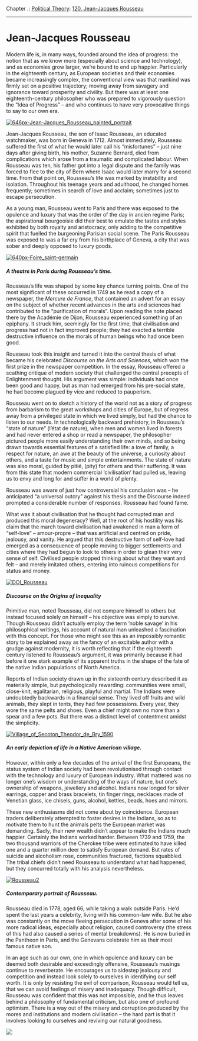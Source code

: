 Chapter .: [Political Theory](https://www.theschooloflife.com/thebookoflife/category/leisure/political-theory/): [120. Jean-Jacques Rousseau](https://www.theschooloflife.com/thebookoflife/the-great-philosophers-jean-jacques-rousseau/)

* * *

# Jean-Jacques Rousseau

Modern life is, in many ways, founded around the idea of progress: the notion that as we know more (especially about science and technology), and as economies grow larger, we’re bound to end up happier. Particularly in the eighteenth century, as European societies and their economies became increasingly complex, the conventional view was that mankind was firmly set on a positive trajectory; moving away from savagery and ignorance toward prosperity and civility. But there was at least one eighteenth-century philosopher who was prepared to vigorously question the “Idea of Progress” – and who continues to have very provocative things to say to our own era.

[![646px-Jean-Jacques_Rousseau_painted_portrait](https://www.theschooloflife.com/thebookoflife/wp-content/uploads/2014/11/646px-Jean-Jacques_Rousseau_painted_portrait1.jpg)](http://www.thebookoflife.org/wp-content/uploads/2014/11/646px-Jean-Jacques_Rousseau_painted_portrait1.jpg)

Jean-Jacques Rousseau, the son of Isaac Rousseau, an educated watchmaker, was born in Geneva in 1712. Almost immediately, Rousseau suffered the first of what he would later call his “misfortunes” – just nine days after giving birth, his mother, Suzanne Bernard, died from complications which arose from a traumatic and complicated labour. When Rousseau was ten, his father got into a legal dispute and the family was forced to flee to the city of Bern where Isaac would later marry for a second time. From that point on, Rousseau’s life was marked by instability and isolation. Throughout his teenage years and adulthood, he changed homes frequently; sometimes in search of love and acclaim; sometimes just to escape persecution.

As a young man, Rousseau went to Paris and there was exposed to the opulence and luxury that was the order of the day in ancien regime Paris; the aspirational bourgeoisie did their best to emulate the tastes and styles exhibited by both royalty and aristocracy, only adding to the competitive spirit that fuelled the burgeoning Parisian social scene. The Paris Rousseau was exposed to was a far cry from his birthplace of Geneva, a city that was sober and deeply opposed to luxury goods.

[![640px-Foire_saint-germain](https://www.theschooloflife.com/thebookoflife/wp-content/uploads/2014/11/640px-Foire_saint-germain.jpg)](http://www.thebookoflife.org/wp-content/uploads/2014/11/640px-Foire_saint-germain.jpg)

##### A theatre in Paris during Rousseau’s time.

Rousseau’s life was shaped by some key chance turning points. One of the most significant of these occurred in 1749 as he read a copy of a newspaper, the _Mercure de France_, that contained an advert for an essay on the subject of whether recent advances in the arts and sciences had contributed to the “purification of morals”. Upon reading the note placed there by the Académie de Dijon, Rousseau experienced something of an epiphany. It struck him, seemingly for the first time, that civilisation and progress had not in fact improved people; they had exacted a terrible destructive influence on the morals of human beings who had once been good.

Rousseau took this insight and turned it into the central thesis of what became his celebrated _Discourse on the Arts and Sciences_, which won the first prize in the newspaper competition. In the essay, Rousseau offered a scathing critique of modern society that challenged the central precepts of Enlightenment thought. His argument was simple: individuals had once been good and happy, but as man had emerged from his pre-social state, he had become plagued by vice and reduced to pauperism.

Rousseau went on to sketch a history of the world not as a story of progress from barbarism to the great workshops and cities of Europe, but of regress away from a privileged state in which we lived simply, but had the chance to listen to our needs. In technologically backward prehistory, in Rousseau’s “state of nature” (l’état de nature), when men and women lived in forests and had never entered a shop or read a newspaper, the philosopher pictured people more easily understanding their own minds, and so being drawn towards essential features of a satisfied life: a love of family, a respect for nature, an awe at the beauty of the universe, a curiosity about others, and a taste for music and simple entertainments. The state of nature was also moral, guided by pitié, (pity) for others and their suffering. It was from this state that modern commercial ‘civilisation’ had pulled us, leaving us to envy and long for and suffer in a world of plenty.

Rousseau was aware of just how controversial his conclusion was – he anticipated “a universal outcry” against his thesis and the Discourse indeed prompted a considerable number of responses. Rousseau had found fame.

What was it about civilisation that he thought had corrupted man and produced this moral degeneracy? Well, at the root of his hostility was his claim that the march toward civilisation had awakened in man a form of “self-love” – amour-propre – that was artificial and centred on pride, jealousy, and vanity. He argued that this destructive form of self-love had emerged as a consequence of people moving to bigger settlements and cities where they had begun to look to others in order to glean their very sense of self. Civilised people stopped thinking about what they want and felt – and merely imitated others, entering into ruinous competitions for status and money.

[![DOI_Rousseau](https://www.theschooloflife.com/thebookoflife/wp-content/uploads/2014/11/DOI_Rousseau.jpg)](http://www.thebookoflife.org/wp-content/uploads/2014/11/DOI_Rousseau.jpg)

##### Discourse on the Origins of Inequality&nbsp;

Primitive man, noted Rousseau, did not compare himself to others but instead focused solely on himself – his objective was simply to survive. Though Rousseau didn’t actually employ the term ‘noble savage’ in his philosophical writings, his account of natural man unleashed a fascination with this concept. For those who might see this as an impossibly romantic story to be explained away as the fancy of an excitable author with a grudge against modernity, it is worth reflecting that if the eighteenth century listened to Rousseau’s argument, it was primarily because it had before it one stark example of its apparent truths in the shape of the fate of the native Indian populations of North America.

Reports of Indian society drawn up in the sixteenth century described it as materially simple, but psychologically rewarding: communities were small, close-knit, egalitarian, religious, playful and martial. The Indians were undoubtedly backwards in a financial sense. They lived off fruits and wild animals, they slept in tents, they had few possessions. Every year, they wore the same pelts and shoes. Even a chief might own no more than a spear and a few pots. But there was a distinct level of contentment amidst the simplicity.

[![Village_of_Secoton_Theodor_de_Bry_1590](https://www.theschooloflife.com/thebookoflife/wp-content/uploads/2014/11/Village_of_Secoton_Theodor_de_Bry_15901.jpg)](http://www.thebookoflife.org/wp-content/uploads/2014/11/Village_of_Secoton_Theodor_de_Bry_15901.jpg)

##### An early depiction of life in a Native American village.

However, within only a few decades of the arrival of the first Europeans, the status system of Indian society had been revolutionised through contact with the technology and luxury of European industry. What mattered was no longer one’s wisdom or understanding of the ways of nature, but one’s ownership of weapons, jewellery and alcohol. Indians now longed for silver earrings, copper and brass bracelets, tin finger rings, necklaces made of Venetian glass, ice chisels, guns, alcohol, kettles, beads, hoes and mirrors.

These new enthusiasms did not come about by coincidence. European traders deliberately attempted to foster desires in the Indians, so as to motivate them to hunt the animals pelts the European market was demanding. Sadly, their new wealth didn’t appear to make the Indians much happier. Certainly the Indians worked harder. Between 1739 and 1759, the two thousand warriors of the Cherokee tribe were estimated to have killed one and a quarter million deer to satisfy European demand. But rates of suicide and alcoholism rose, communities fractured, factions squabbled. The tribal chiefs didn’t need Rousseau to understand what had happened, but they concurred totally with his analysis nevertheless.

[![Rousseau2](https://www.theschooloflife.com/thebookoflife/wp-content/uploads/2014/11/Rousseau2.jpg)](http://www.thebookoflife.org/wp-content/uploads/2014/11/Rousseau2.jpg)

##### Contemporary portrait of Rousseau.

Rousseau died in 1778, aged 66, while taking a walk outside Paris. He’d spent the last years a celebrity, living with his common-law wife. But he also was constantly on the move fleeing persecution in Geneva after some of his more radical ideas, especially about religion, caused controversy (the stress of this had also caused a series of mental breakdowns). He is now buried in the Pantheon in Paris, and the Genevans celebrate him as their most famous native son.

In an age such as our own, one in which opulence and luxury can be deemed both desirable and exceedingly offensive, Rousseau’s musings continue to reverberate. He encourages us to sidestep jealousy and competition and instead look solely to ourselves in identifying our self worth. It is only by resisting the evil of comparison, Rousseau would tell us, that we can avoid feelings of misery and inadequacy. Though difficult, Rousseau was confident that this was not impossible, and he thus leaves behind a philosophy of fundamental criticism, but also one of profound optimism. There is a way out of the misery and corruption produced by the mores and institutions and modern civilisation – the hard part is that it involves looking to ourselves and reviving our natural goodness.

[![](https://img.youtube.com/vi/81KfDXTTtXE/0.jpg)](https://www.youtube.com/embed/81KfDXTTtXE '')
